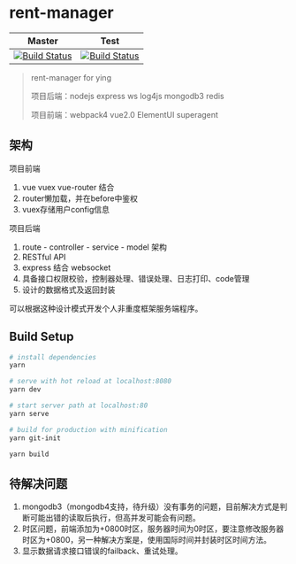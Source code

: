 # rent-manager

| Master|Test |
|:-----:|:-----:|
| [![Build Status](https://travis-ci.org/rhinel/rent-manager.svg?branch=master)](https://travis-ci.org/rhinel/rent-manager)|[![Build Status](https://travis-ci.org/rhinel/rent-manager.svg?branch=test)](https://travis-ci.org/rhinel/rent-manager) |

> rent-manager for ying
>
> 项目后端：nodejs express ws log4js mongodb3 redis
>
> 项目前端：webpack4 vue2.0 ElementUI superagent

## 架构

项目前端

1. vue vuex vue-router 结合
2. router懒加载，并在before中鉴权
3. vuex存储用户config信息

项目后端

1. route - controller - service - model 架构
2. RESTful API
3. express 结合 websocket
4. 具备接口权限校验，控制器处理、错误处理、日志打印、code管理
5. 设计的数据格式及返回封装

可以根据这种设计模式开发个人非重度框架服务端程序。

## Build Setup

``` bash
# install dependencies
yarn

# serve with hot reload at localhost:8080
yarn dev

# start server path at localhost:80
yarn serve

# build for production with minification
yarn git-init

yarn build

```

## 待解决问题

1. mongodb3（mongodb4支持，待升级）没有事务的问题，目前解决方式是判断可能出错的读取后执行，但高并发可能会有问题。
2. 时区问题，前端添加为+0800时区，服务器时间为0时区，要注意修改服务器时区为+0800，另一种解决方案是，使用国际时间并封装时区时间方法。
3. 显示数据请求接口错误的failback、重试处理。
